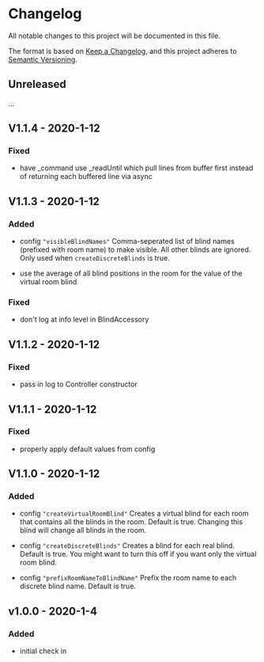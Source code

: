 # Changelog

All notable changes to this project will be documented in this file.

The format is based on [Keep a Changelog](https://keepachangelog.com/en/1.0.0/),
and this project adheres to [Semantic Versioning](https://semver.org/spec/v2.0.0.html).

## Unreleased

...

## V1.1.4 - 2020-1-12

### Fixed

- have \_command use \_readUntil which pull lines from buffer first instead of returning each buffered line via async

## V1.1.3 - 2020-1-12

### Added

- config `"visibleBlindNames"` Comma-seperated list of blind names (prefixed with room name) to make visible. All other blinds are ignored. Only used when `createDiscreteBlinds` is true.

- use the average of all blind positions in the room for the value of the virtual room
  blind

### Fixed

- don't log at info level in BlindAccessory

## V1.1.2 - 2020-1-12

### Fixed

- pass in log to Controller constructor

## V1.1.1 - 2020-1-12

### Fixed

- properly apply default values from config

## V1.1.0 - 2020-1-12

### Added

- config `"createVirtualRoomBlind"` Creates a virtual blind for each room that contains all the blinds in the room. Default is true. Changing this blind will change all blinds in the room.

- config `"createDiscreteBlinds"` Creates a blind for each real blind. Default is true. You might want to turn this off if you want only the virtual room blind.

- config `"prefixRoomNameToBlindName"` Prefix the room name to each discrete blind name. Default is true.

## v1.0.0 - 2020-1-4

### Added

- initial check in

